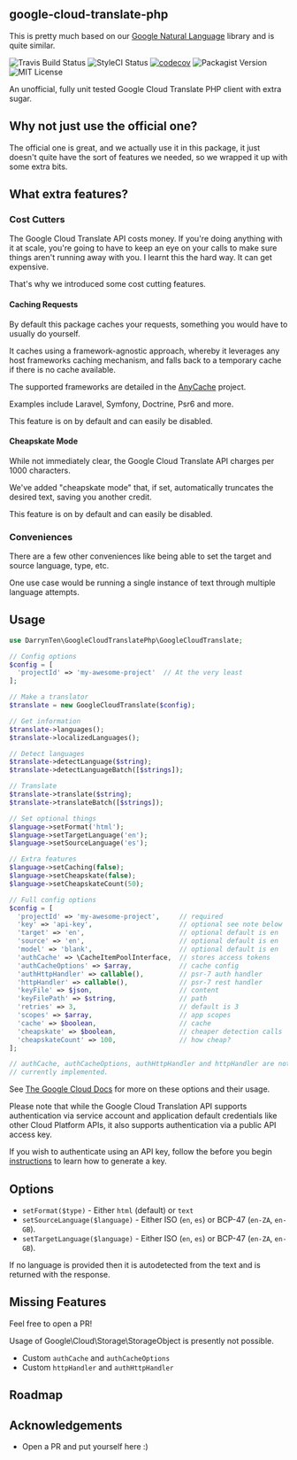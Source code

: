 ## google-cloud-translate-php

This is pretty much based on our [Google Natural Language](https://github.com/darrynten/google-natural-language-php)
library and is quite similar.

![Travis Build Status](https://travis-ci.org/darrynten/google-cloud-translate-php.svg?branch=master)
![StyleCI Status](https://styleci.io/repos/81687310/shield?branch=master)
[![codecov](https://codecov.io/gh/darrynten/google-cloud-translate-php/branch/master/graph/badge.svg)](https://codecov.io/gh/darrynten/google-cloud-translate-php)
![Packagist Version](https://img.shields.io/packagist/v/darrynten/google-cloud-translate-php.svg)
![MIT License](https://img.shields.io/github/license/darrynten/google-cloud-translate-php.svg)

An unofficial, fully unit tested Google Cloud Translate PHP client with 
extra sugar.

## Why not just use the official one?

The official one is great, and we actually use it in this package, it
just doesn't quite have the sort of features we needed, so we wrapped
it up with some extra bits.

## What extra features?

### Cost Cutters

The Google Cloud Translate API costs money. If you're doing anything
with it at scale, you're going to have to keep an eye on your calls to
make sure things aren't running away with you. I learnt this the hard
way. It can get expensive.

That's why we introduced some cost cutting features.

#### Caching Requests

By default this package caches your requests, something you would have
to usually do yourself.

It caches using a framework-agnostic approach, whereby it leverages any
host frameworks caching mechanism, and falls back to a temporary cache
if there is no cache available.

The supported frameworks are detailed in the [AnyCache](https://github.com/darrynten/any-cache) project.

Examples include Laravel, Symfony, Doctrine, Psr6 and more.

This feature is on by default and can easily be disabled.

#### Cheapskate Mode

While not immediately clear, the Google Cloud Translate API charges per 1000 characters.

We've added "cheapskate mode" that, if set, automatically truncates the 
desired text, saving you another credit.

This feature is on by default and can easily be disabled.

### Conveniences

There are a few other conveniences like being able to set the target and
source language, type, etc.

One use case would be running a single instance of text through
multiple language attempts.

## Usage

```php
use DarrynTen\GoogleCloudTranslatePhp\GoogleCloudTranslate;

// Config options
$config = [
  'projectId' => 'my-awesome-project'  // At the very least
];

// Make a translator
$translate = new GoogleCloudTranslate($config);

// Get information
$translate->languages();
$translate->localizedLanguages();

// Detect languages
$translate->detectLanguage($string);
$translate->detectLanguageBatch([$strings]);

// Translate
$translate->translate($string);
$translate->translateBatch([$strings]);

// Set optional things
$language->setFormat('html');
$language->setTargetLanguage('en');
$language->setSourceLanguage('es');

// Extra features
$language->setCaching(false);
$language->setCheapskate(false);
$language->setCheapskateCount(50);

// Full config options
$config = [
  'projectId' => 'my-awesome-project',     // required
  'key' => 'api-key',                      // optional see note below
  'target' => 'en',                        // optional default is en
  'source' => 'en',                        // optional default is en
  'model' => 'blank',                      // optional default is en
  'authCache' => \CacheItemPoolInterface,  // stores access tokens
  'authCacheOptions' => $array,            // cache config
  'authHttpHandler' => callable(),         // psr-7 auth handler
  'httpHandler' => callable(),             // psr-7 rest handler
  'keyFile' => $json,                      // content
  'keyFilePath' => $string,                // path
  'retries' => 3,                          // default is 3
  'scopes' => $array,                      // app scopes
  'cache' => $boolean,                     // cache
  'cheapskate' => $boolean,                // cheaper detection calls
  'cheapskateCount' => 100,                // how cheap?
];

// authCache, authCacheOptions, authHttpHandler and httpHandler are not
// currently implemented.
```

See [The Google Cloud Docs](https://googlecloudplatform.github.io/google-cloud-php/#/docs/v0.22.0/translate/translateclient)
for more on these options and their usage.

Please note that while the Google Cloud Translation API supports authentication
via service account and application default credentials like other Cloud
Platform APIs, it also supports authentication via a public API access key.

If you wish to authenticate using an API key, follow the before you begin
[instructions](https://cloud.google.com/translate/docs/translating-text#before-you-begin)
to learn how to generate a key.

## Options

* `setFormat($type)` - Either `html` (default) or `text`
* `setSourceLanguage($language)` - Either ISO (`en`, `es`) or BCP-47 (`en-ZA`, `en-GB`).
* `setTargetLanguage($language)` - Either ISO (`en`, `es`) or BCP-47 (`en-ZA`, `en-GB`).

If no language is provided then it is autodetected from the text and
is returned with the response.

## Missing Features

Feel free to open a PR!

Usage of Google\Cloud\Storage\StorageObject is presently not possible.

* Custom `authCache` and `authCacheOptions`
* Custom `httpHandler` and `authHttpHandler`

## Roadmap

## Acknowledgements

* Open a PR and put yourself here :)
